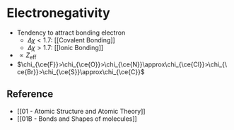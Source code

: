# Electronegativity

- Tendency to attract bonding electron
	- $\Delta \chi < 1.7$: [[Covalent Bonding]]
	- $\Delta \chi > 1.7$: [[Ionic Bonding]]
- $\propto Z_\text{eff}$
- $\chi_{\ce{F}}>\chi_{\ce{O}}>\chi_{\ce{N}}\approx\chi_{\ce{Cl}}>\chi_{\ce{Br}}>\chi_{\ce{S}}\approx\chi_{\ce{C}}$

## Reference

- [[01 - Atomic Structure and Atomic Theory]]
- [[01B - Bonds and Shapes of molecules]]
